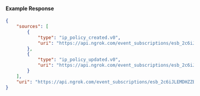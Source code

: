 <!-- Code generated for API Clients. DO NOT EDIT. -->

#### Example Response

```json
{
	"sources": [
		{
			"type": "ip_policy_created.v0",
			"uri": "https://api.ngrok.com/event_subscriptions/esb_2c6iJLEMDHZZBrsgTw4OtZULBjp/sources/ip_policy_created.v0"
		},
		{
			"type": "ip_policy_updated.v0",
			"uri": "https://api.ngrok.com/event_subscriptions/esb_2c6iJLEMDHZZBrsgTw4OtZULBjp/sources/ip_policy_updated.v0"
		}
	],
	"uri": "https://api.ngrok.com/event_subscriptions/esb_2c6iJLEMDHZZBrsgTw4OtZULBjp/sources"
}
```
